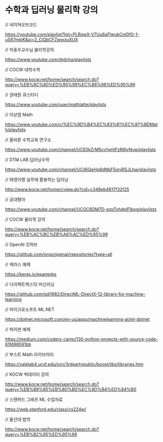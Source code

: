 # 수학과 딥러닝 물리학 강의

// 네이쳐오브코드

https://youtube.com/playlist?list=PLRqwX-V7Uu6aFlwukCmDf0-1-uSR7mklK&si=2_CiQbCFZwwzuXUX

// 차동우교수님 물리학강의

https://www.youtube.com/@dcha/playlists

// COCW 대학수학

http://www.kocw.net/home/search/search.do?query=%EB%8C%80%ED%95%99%EC%88%98%ED%95%99

// 권태원 큐스터디

https://www.youtube.com/user/mathlatte/playlists

// 이상엽 Math

https://www.youtube.com/c/%EC%9D%B4%EC%83%81%EC%97%BDMath/playlists

// 올바른 수학교육 연구소

https://www.youtube.com/channel/UCE0kZrM5cvfwhIFzR6lvNvw/playlists

// DTM LAB 딥러닝수학

https://www.youtube.com/channel/UCiI6QeHp8dNbF5oniRSJLhw/playlists

// 태영이형 실무에 활용하는 딥러닝

http://www.kocw.net/home/cview.do?cid=c348eb4817f32f25

// 공대형아

https://www.youtube.com/channel/UCGC6DM7D-ezpTxhdplFlbog/playlists

// COCW 물리학 강의

http://www.kocw.net/home/search/search.do?query=%EB%AC%BC%EB%A6%AC%ED%95%99

// OpenAI 깃허브

https://github.com/orgs/openai/repositories?type=all

// 케라스 예제

https://keras.io/examples

// 다이렉트엑스12 머신러닝

https://github.com/sdi1982/DirectML-DirectX-12-library-for-machine-learning

// 마이크로소프트 ML.NET

https://dotnet.microsoft.com/en-us/apps/machinelearning-ai/ml-dotnet

// 파이썬 예제

https://medium.com/coders-camp/130-python-projects-with-source-code-61f498591bb

// 부스트 Math 라이브러리

https://valelab4.ucsf.edu/svn/3rdpartypublic/boost/libs/libraries.htm

// KOCW 빅데이터 강의

http://www.kocw.net/home/search/search.do?query=%EB%B9%85%EB%8D%B0%EC%9D%B4%ED%84%B0

// 스탠퍼드 그래프 ML 수업자료

https://web.stanford.edu/class/cs224w/

// 울산대 법학

http://www.kocw.net/home/search/search.do?query=%EB%B2%95%ED%95%99

